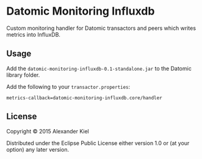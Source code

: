 # Datomic Monitoring Influxdb

Custom monitoring handler for Datomic transactors and peers which writes metrics into InfluxDB.

## Usage

Add the `datomic-monitoring-influxdb-0.1-standalone.jar` to the Datomic library folder.

Add the following to your `transactor.properties`:

```
metrics-callback=datomic-monitoring-influxdb.core/handler
```

## License

Copyright © 2015 Alexander Kiel

Distributed under the Eclipse Public License either version 1.0 or (at
your option) any later version.
